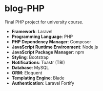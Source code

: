 # blog-PHP
Final PHP project for university course.

- **Framework**: Laravel
- **Programming Language**: PHP
- **PHP Dependency Manager**: Composer
- **JavaScript Runtime Environment**: Node.js
- **JavaScript Package Manager**: npm
- **Styling**: Bootstrap
- **Notifications**: Toastr (TBI)
- **Database**: MySQL
- **ORM**: Eloquent
- **Templating Engine**: Blade
- **Authentication**: Laravel Fortify
